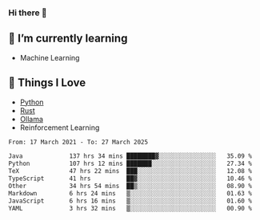 ### Hi there 👋
<!-- ## About Me -->

## 🌱 I’m currently learning
- Machine Learning

## 🥰 Things I Love
- [Python](https://www.python.org/) 
- [Rust](https://www.rust-lang.org/)
- [Ollama](https://ollama.com)
- Reinforcement Learning

<!--START_SECTION:waka-->

```txt
From: 17 March 2021 - To: 27 March 2025

Java             137 hrs 34 mins ████████▓░░░░░░░░░░░░░░░░   35.09 %
Python           107 hrs 12 mins ███████░░░░░░░░░░░░░░░░░░   27.34 %
TeX              47 hrs 22 mins  ███░░░░░░░░░░░░░░░░░░░░░░   12.08 %
TypeScript       41 hrs          ██▓░░░░░░░░░░░░░░░░░░░░░░   10.46 %
Other            34 hrs 54 mins  ██▒░░░░░░░░░░░░░░░░░░░░░░   08.90 %
Markdown         6 hrs 24 mins   ▒░░░░░░░░░░░░░░░░░░░░░░░░   01.63 %
JavaScript       6 hrs 16 mins   ▒░░░░░░░░░░░░░░░░░░░░░░░░   01.60 %
YAML             3 hrs 32 mins   ▒░░░░░░░░░░░░░░░░░░░░░░░░   00.90 %
```

<!--END_SECTION:waka-->

<!--
**CharlesC03/CharlesC03** is a ✨ _special_ ✨ repository because its `README.md` (this file) appears on your GitHub profile.

Here are some ideas to get you started:

- 🔭 I’m currently working on ...
- 🌱 I’m currently learning ...
- 👯 I’m looking to collaborate on ...
- 🤔 I’m looking for help with ...
- 💬 Ask me about ...
- 📫 How to reach me: ...
- 😄 Pronouns: ...
- ⚡ Fun fact: ...
-->
